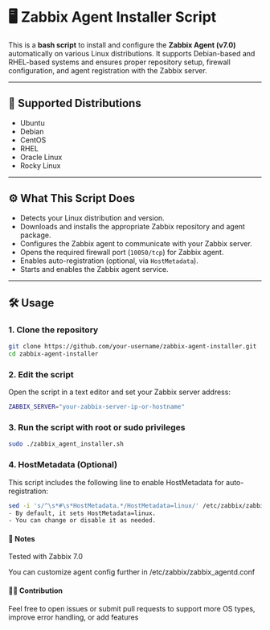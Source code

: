 # 🖥️ Zabbix Agent Installer Script

This is a **bash script** to install and configure the **Zabbix Agent (v7.0)** automatically on various Linux distributions. It supports Debian-based and RHEL-based systems and ensures proper repository setup, firewall configuration, and agent registration with the Zabbix server.

---

## 📌 Supported Distributions

- Ubuntu
- Debian
- CentOS
- RHEL
- Oracle Linux
- Rocky Linux

---

## ⚙️ What This Script Does

- Detects your Linux distribution and version.
- Downloads and installs the appropriate Zabbix repository and agent package.
- Configures the Zabbix agent to communicate with your Zabbix server.
- Opens the required firewall port (`10050/tcp`) for Zabbix agent.
- Enables auto-registration (optional, via `HostMetadata`).
- Starts and enables the Zabbix agent service.

---

## 🛠️ Usage

### 1. Clone the repository

```bash
git clone https://github.com/your-username/zabbix-agent-installer.git
cd zabbix-agent-installer
```

### 2. Edit the script
Open the script in a text editor and set your Zabbix server address:

```bash
ZABBIX_SERVER="your-zabbix-server-ip-or-hostname"
```

### 3. Run the script with root or sudo privileges
```bash
sudo ./zabbix_agent_installer.sh
```

### 4. HostMetadata (Optional)
This script includes the following line to enable HostMetadata for auto-registration:
```bash
sed -i 's/^\s*#\s*HostMetadata.*/HostMetadata=linux/' /etc/zabbix/zabbix_agentd.conf
- By default, it sets HostMetadata=linux.
- You can change or disable it as needed.
```

#### 📝 Notes
Tested with Zabbix 7.0

You can customize agent config further in /etc/zabbix/zabbix_agentd.conf

#### 🙋‍♂️ Contribution
Feel free to open issues or submit pull requests to support more OS types, improve error handling, or add features

